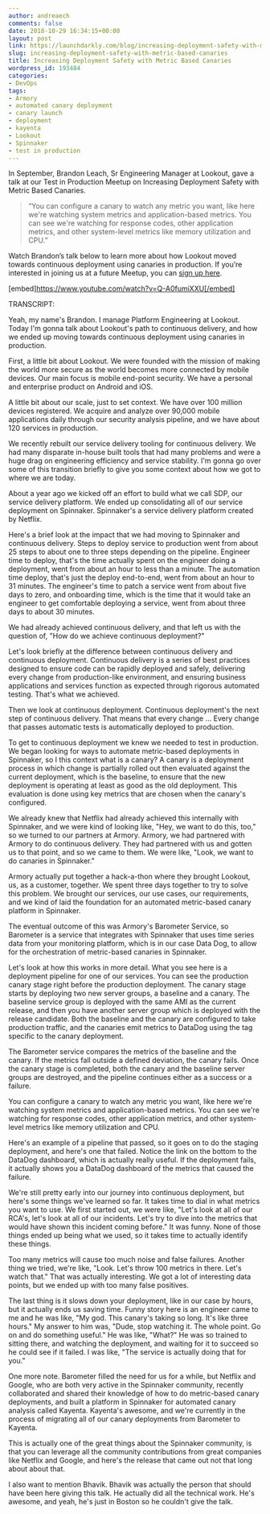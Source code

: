 ```yaml
---
author: andreaech
comments: false
date: 2018-10-29 16:34:15+00:00
layout: post
link: https://launchdarkly.com/blog/increasing-deployment-safety-with-metric-based-canaries/
slug: increasing-deployment-safety-with-metric-based-canaries
title: Increasing Deployment Safety with Metric Based Canaries
wordpress_id: 193484
categories:
- DevOps
tags:
- Armory
- automated canary deployment
- canary launch
- deployment
- kayenta
- Lookout
- Spinnaker
- test in production
---
```


In September, Brandon Leach, Sr Engineering Manager at Lookout, gave a talk at our Test in Production Meetup on Increasing Deployment Safety with Metric Based Canaries.


<blockquote>“You can configure a canary to watch any metric you want, like here we're watching system metrics and application-based metrics. You can see we're watching for response codes, other application metrics, and other system-level metrics like memory utilization and CPU.”</blockquote>


Watch Brandon’s talk below to learn more about how Lookout moved towards continuous deployment using canaries in production. If you’re interested in joining us at a future Meetup, you can [sign up here](https://www.meetup.com/Test-in-Production/events/254964628/).

[embed]https://www.youtube.com/watch?v=Q-A0fumiXXU[/embed]

TRANSCRIPT:

Yeah, my name's Brandon. I manage Platform Engineering at Lookout. Today I'm gonna talk about Lookout's path to continuous delivery, and how we ended up moving towards continuous deployment using canaries in production.

First, a little bit about Lookout. We were founded with the mission of making the world more secure as the world becomes more connected by mobile devices. Our main focus is mobile end-point security. We have a personal and enterprise product on Android and iOS.

A little bit about our scale, just to set context. We have over 100 million devices registered. We acquire and analyze over 90,000 mobile applications daily through our security analysis pipeline, and we have about 120 services in production.

We recently rebuilt our service delivery tooling for continuous delivery. We had many disparate in-house built tools that had many problems and were a huge drag on engineering efficiency and service stability. I'm gonna go over some of this transition briefly to give you some context about how we got to where we are today.

About a year ago we kicked off an effort to build what we call SDP, our service delivery platform. We ended up consolidating all of our service deployment on Spinnaker. Spinnaker's a service delivery platform created by Netflix.

Here's a brief look at the impact that we had moving to Spinnaker and continuous delivery. Steps to deploy service to production went from about 25 steps to about one to three steps depending on the pipeline. Engineer time to deploy, that's the time actually spent on the engineer doing a deployment, went from about an hour to less than a minute. The automation time deploy, that's just the deploy end-to-end, went from about an hour to 31 minutes. The engineer's time to patch a service went from about five days to zero, and onboarding time, which is the time that it would take an engineer to get comfortable deploying a service, went from about three days to about 30 minutes.

We had already achieved continuous delivery, and that left us with the question of, "How do we achieve continuous deployment?"

Let's look briefly at the difference between continuous delivery and continuous deployment. Continuous delivery is a series of best practices designed to ensure code can be rapidly deployed and safely, delivering every change from production-like environment, and ensuring business applications and services function as expected through rigorous automated testing. That's what we achieved.

Then we look at continuous deployment. Continuous deployment's the next step of continuous delivery. That means that every change ... Every change that passes automatic tests is automatically deployed to production.

To get to continuous deployment we knew we needed to test in production. We began looking for ways to automate metric-based deployments in Spinnaker, so I this context what is a canary? A canary is a deployment process in which change is partially rolled out then evaluated against the current deployment, which is the baseline, to ensure that the new deployment is operating at least as good as the old deployment. This evaluation is done using key metrics that are chosen when the canary's configured.

We already knew that Netflix had already achieved this internally with Spinnaker, and we were kind of looking like, "Hey, we want to do this, too," so we turned to our partners at Armory. Armory, we had partnered with Armory to do continuous delivery. They had partnered with us and gotten us to that point, and so we came to them. We were like, "Look, we want to do canaries in Spinnaker."

Armory actually put together a hack-a-thon where they brought Lookout, us, as a customer, together. We spent three days together to try to solve this problem. We brought our services, our use cases, our requirements, and we kind of laid the foundation for an automated metric-based canary platform in Spinnaker.

The eventual outcome of this was Armory's Barometer Service, so Barometer is a service that integrates with Spinnaker that uses time series data from your monitoring platform, which is in our case Data Dog, to allow for the orchestration of metric-based canaries in Spinnaker.

Let's look at how this works in more detail. What you see here is a deployment pipeline for one of our services. You can see the production canary stage right before the production deployment. The canary stage starts by deploying two new server groups, a baseline and a canary. The baseline service group is deployed with the same AMI as the current release, and then you have another server group which is deployed with the release candidate. Both the baseline and the canary are configured to take production traffic, and the canaries emit metrics to DataDog using the tag specific to the canary deployment.

The Barometer service compares the metrics of the baseline and the canary. If the metrics fall outside a defined deviation, the canary fails. Once the canary stage is completed, both the canary and the baseline server groups are destroyed, and the pipeline continues either as a success or a failure.

You can configure a canary to watch any metric you want, like here we're watching system metrics and application-based metrics. You can see we're watching for response codes, other application metrics, and other system-level metrics like memory utilization and CPU.

Here's an example of a pipeline that passed, so it goes on to do the staging deployment, and here's one that failed. Notice the link on the bottom to the DataDog dashboard, which is actually really useful. If the deployment fails, it actually shows you a DataDog dashboard of the metrics that caused the failure.

We're still pretty early into our journey into continuous deployment, but here's some things we've learned so far. It takes time to dial in what metrics you want to use. We first started out, we were like, "Let's look at all of our RCA's, let's look at all of our incidents. Let's try to dive into the metrics that would have shown this incident coming before." It was funny. None of those things ended up being what we used, so it takes time to actually identify these things.

Too many metrics will cause too much noise and false failures. Another thing we tried, we're like, "Look. Let's throw 100 metrics in there. Let's watch that." That was actually interesting. We got a lot of interesting data points, but we ended up with too many false positives.

The last thing is it slows down your deployment, like in our case by hours, but it actually ends us saving time. Funny story here is an engineer came to me and he was like, "My god. This canary's taking so long. It's like three hours." My answer to him was, "Dude, stop watching it. The whole point. Go on and do something useful." He was like, "What?" He was so trained to sitting there, and watching the deployment, and waiting for it to succeed so he could see if it failed. I was like, "The service is actually doing that for you."

One more note. Barometer filled the need for us for a while, but Netflix and Google, who are both very active in the Spinnaker community, recently collaborated and shared their knowledge of how to do metric-based canary deployments, and built a platform in Spinnaker for automated canary analysis called Kayenta. Kayenta's awesome, and we're currently in the process of migrating all of our canary deployments from Barometer to Kayenta.

This is actually one of the great things about the Spinnaker community, is that you can leverage all the community contributions from great companies like Netflix and Google, and here's the release that came out not that long about about that.

I also want to mention Bhavik. Bhavik was actually the person that should have been here giving this talk. He actually did all the technical work. He's awesome, and yeah, he's just in Boston so he couldn't give the talk.
